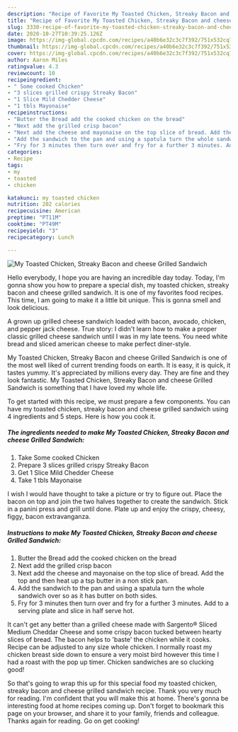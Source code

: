 ```yaml
---
description: "Recipe of Favorite My Toasted Chicken, Streaky Bacon and cheese Grilled Sandwich"
title: "Recipe of Favorite My Toasted Chicken, Streaky Bacon and cheese Grilled Sandwich"
slug: 3330-recipe-of-favorite-my-toasted-chicken-streaky-bacon-and-cheese-grilled-sandwich
date: 2020-10-27T10:39:25.126Z
image: https://img-global.cpcdn.com/recipes/a40b6e32c3c7f392/751x532cq70/my-toasted-chicken-streaky-bacon-and-cheese-grilled-sandwich-recipe-main-photo.jpg
thumbnail: https://img-global.cpcdn.com/recipes/a40b6e32c3c7f392/751x532cq70/my-toasted-chicken-streaky-bacon-and-cheese-grilled-sandwich-recipe-main-photo.jpg
cover: https://img-global.cpcdn.com/recipes/a40b6e32c3c7f392/751x532cq70/my-toasted-chicken-streaky-bacon-and-cheese-grilled-sandwich-recipe-main-photo.jpg
author: Aaron Miles
ratingvalue: 4.3
reviewcount: 10
recipeingredient:
- " Some cooked Chicken"
- "3 slices grilled crispy Streaky Bacon"
- "1 Slice Mild Chedder Cheese"
- "1 tbls Mayonaise"
recipeinstructions:
- "Butter the Bread add the cooked chicken on the bread"
- "Next add the grilled crisp bacon"
- "Next add the cheese and mayonaise on the top slice of bread. Add the top and then heat up a tsp butter in a non stick pan."
- "Add the sandwich to the pan and using a spatula turn the whole sandwich over so as it has butter on both sides."
- "Fry for 3 minutes then turn over and fry for a further 3 minutes. Add to a serving plate and slice in half serve hot."
categories:
- Recipe
tags:
- my
- toasted
- chicken

katakunci: my toasted chicken 
nutrition: 202 calories
recipecuisine: American
preptime: "PT11M"
cooktime: "PT49M"
recipeyield: "3"
recipecategory: Lunch

---
```



![My Toasted Chicken, Streaky Bacon and cheese Grilled Sandwich](https://img-global.cpcdn.com/recipes/a40b6e32c3c7f392/751x532cq70/my-toasted-chicken-streaky-bacon-and-cheese-grilled-sandwich-recipe-main-photo.jpg)

Hello everybody, I hope you are having an incredible day today. Today, I'm gonna show you how to prepare a special dish, my toasted chicken, streaky bacon and cheese grilled sandwich. It is one of my favorites food recipes. This time, I am going to make it a little bit unique. This is gonna smell and look delicious.

A grown up grilled cheese sandwich loaded with bacon, avocado, chicken, and pepper jack cheese. True story: I didn&#39;t learn how to make a proper classic grilled cheese sandwich until I was in my late teens. You need white bread and sliced american cheese to make perfect diner-style.

My Toasted Chicken, Streaky Bacon and cheese Grilled Sandwich is one of the most well liked of current trending foods on earth. It is easy, it is quick, it tastes yummy. It's appreciated by millions every day. They are fine and they look fantastic. My Toasted Chicken, Streaky Bacon and cheese Grilled Sandwich is something that I have loved my whole life.


To get started with this recipe, we must prepare a few components. You can have my toasted chicken, streaky bacon and cheese grilled sandwich using 4 ingredients and 5 steps. Here is how you cook it.

<!--inarticleads1-->

##### The ingredients needed to make My Toasted Chicken, Streaky Bacon and cheese Grilled Sandwich:

1. Take  Some cooked Chicken
1. Prepare 3 slices grilled crispy Streaky Bacon
1. Get 1 Slice Mild Chedder Cheese
1. Take 1 tbls Mayonaise


I wish I would have thought to take a picture or try to figure out. Place the bacon on top and join the two halves together to create the sandwich. Stick in a panini press and grill until done. Plate up and enjoy the crispy, cheesy, figgy, bacon extravanganza. 

<!--inarticleads2-->

##### Instructions to make My Toasted Chicken, Streaky Bacon and cheese Grilled Sandwich:

1. Butter the Bread add the cooked chicken on the bread
1. Next add the grilled crisp bacon
1. Next add the cheese and mayonaise on the top slice of bread. Add the top and then heat up a tsp butter in a non stick pan.
1. Add the sandwich to the pan and using a spatula turn the whole sandwich over so as it has butter on both sides.
1. Fry for 3 minutes then turn over and fry for a further 3 minutes. Add to a serving plate and slice in half serve hot.


It can&#39;t get any better than a grilled cheese made with Sargento® Sliced Medium Cheddar Cheese and some crispy bacon tucked between hearty slices of bread. The bacon helps to &#39;baste&#39; the chicken while it cooks. Recipe can be adjusted to any size whole chicken. I normally roast my chicken breast side down to ensure a very moist bird however this time I had a roast with the pop up timer. Chicken sandwiches are so clucking good! 

So that's going to wrap this up for this special food my toasted chicken, streaky bacon and cheese grilled sandwich recipe. Thank you very much for reading. I'm confident that you will make this at home. There's gonna be interesting food at home recipes coming up. Don't forget to bookmark this page on your browser, and share it to your family, friends and colleague. Thanks again for reading. Go on get cooking!
